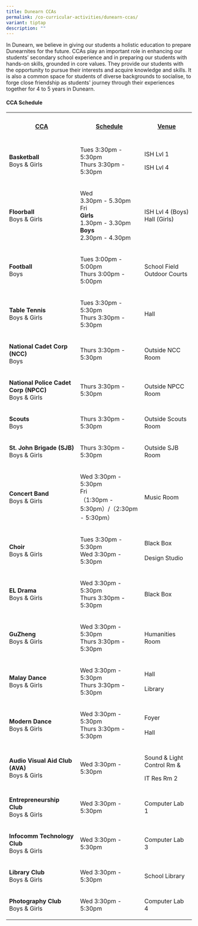 ```yaml
---
title: Dunearn CCAs
permalink: /co-curricular-activities/dunearn-ccas/
variant: tiptap
description: ""
---
```

<p>In Dunearn, we believe in giving our students a holistic education to
prepare Dunearnites for the future. CCAs play an important role in enhancing
our students’ secondary school experience and in preparing our students
with hands-on skills, grounded in core values. They provide our students
with the opportunity to pursue their interests and acquire knowledge and
skills. It is also a common space for students of diverse backgrounds to
socialise, to forge close friendship as students' journey through their
experiences together for 4 to 5 years in Dunearn.</p>
<p></p>
<h4><strong>CCA Schedule</strong><br></h4>
<table style="minWidth: 75px">
<colgroup>
<col>
<col>
<col>
</colgroup>
<tbody>
<tr>
<th rowspan="1" colspan="1">
<h4><strong><u>CCA</u></strong></h4>
</th>
<th rowspan="1" colspan="1">
<h4><strong><u>Schedule</u></strong></h4>
</th>
<th rowspan="1" colspan="1">
<h4><strong><u>Venue</u></strong></h4>
</th>
</tr>
<tr>
<td rowspan="1" colspan="1">
<p><strong>Basketball </strong>
<br>Boys &amp; Girls</p>
</td>
<td rowspan="1" colspan="1">
<p>Tues 3:30pm - 5:30pm
<br>Thurs 3:30pm - 5:30pm</p>
</td>
<td rowspan="1" colspan="1">
<p>ISH Lvl 1</p>
<p>ISH Lvl 4</p>
</td>
</tr>
<tr>
<td rowspan="1" colspan="1">
<p><strong>Floorball </strong>
<br>Boys &amp; Girls</p>
</td>
<td rowspan="1" colspan="1">
<p>Wed
<br>3.30pm - 5.30pm
<br>Fri
<br><strong>Girls</strong>
<br>1.30pm - 3.30pm
<br><strong>Boys</strong>
<br>2.30pm - 4.30pm
<br>
</p>
</td>
<td rowspan="1" colspan="1">
<p>ISH Lvl 4 (Boys)
<br>Hall (Girls)</p>
</td>
</tr>
<tr>
<td rowspan="1" colspan="1">
<p><strong>Football</strong> 
<br>Boys</p>
</td>
<td rowspan="1" colspan="1">
<p>Tues 3:00pm - 5:00pm
<br>Thurs 3:00pm - 5:00pm</p>
</td>
<td rowspan="1" colspan="1">
<p>School Field
<br>Outdoor Courts</p>
</td>
</tr>
<tr>
<td rowspan="1" colspan="1">
<p><strong>Table Tennis</strong> 
<br>Boys &amp; Girls</p>
</td>
<td rowspan="1" colspan="1">
<p>Tues 3:30pm - 5:30pm
<br>Thurs 3:30pm - 5:30pm</p>
</td>
<td rowspan="1" colspan="1">
<p>Hall</p>
</td>
</tr>
<tr>
<td rowspan="1" colspan="1">
<p><strong>National Cadet Corp (NCC) </strong>
<br>Boys</p>
</td>
<td rowspan="1" colspan="1">
<p>Thurs 3:30pm - 5:30pm</p>
</td>
<td rowspan="1" colspan="1">
<p>Outside NCC Room</p>
</td>
</tr>
<tr>
<td rowspan="1" colspan="1">
<p><strong>National Police Cadet Corp (NPCC)</strong>
<br>Boys &amp; Girls</p>
</td>
<td rowspan="1" colspan="1">
<p>Thurs 3:30pm - 5:30pm</p>
</td>
<td rowspan="1" colspan="1">
<p>Outside NPCC Room</p>
</td>
</tr>
<tr>
<td rowspan="1" colspan="1">
<p><strong>Scouts </strong>
<br>Boys</p>
</td>
<td rowspan="1" colspan="1">
<p>Thurs 3:30pm - 5:30pm</p>
</td>
<td rowspan="1" colspan="1">
<p>Outside Scouts Room</p>
</td>
</tr>
<tr>
<td rowspan="1" colspan="1">
<p><strong>St. John Brigade (SJB)</strong> 
<br>Boys &amp; Girls</p>
</td>
<td rowspan="1" colspan="1">
<p>Thurs 3:30pm - 5:30pm</p>
</td>
<td rowspan="1" colspan="1">
<p>Outside SJB Room</p>
</td>
</tr>
<tr>
<td rowspan="1" colspan="1">
<p><strong>Concert Band</strong>
<br>Boys &amp; Girls</p>
</td>
<td rowspan="1" colspan="1">
<p>Wed 3:30pm - 5:30pm
<br>Fri
<br>（1:30pm - 5:30pm）/（2:30pm - 5:30pm）</p>
</td>
<td rowspan="1" colspan="1">
<p>Music Room</p>
<p></p>
<p></p>
</td>
</tr>
<tr>
<td rowspan="1" colspan="1">
<p><strong>Choir</strong>
<br>Boys &amp; Girls</p>
</td>
<td rowspan="1" colspan="1">
<p>Tues 3:30pm - 5:30pm
<br>Wed 3:30pm - 5:30pm</p>
</td>
<td rowspan="1" colspan="1">
<p>Black Box
<br>
<br>Design Studio</p>
</td>
</tr>
<tr>
<td rowspan="1" colspan="1">
<p><strong>EL Drama</strong>
<br>Boys &amp; Girls</p>
</td>
<td rowspan="1" colspan="1">
<p>Wed 3:30pm - 5:30pm
<br>Thurs 3:30pm - 5:30pm</p>
</td>
<td rowspan="1" colspan="1">
<p>Black Box</p>
</td>
</tr>
<tr>
<td rowspan="1" colspan="1">
<p><strong>GuZheng</strong>
<br>Boys &amp; Girls</p>
</td>
<td rowspan="1" colspan="1">
<p>Wed 3:30pm - 5:30pm
<br>Thurs 3:30pm - 5:30pm</p>
</td>
<td rowspan="1" colspan="1">
<p>Humanities Room</p>
</td>
</tr>
<tr>
<td rowspan="1" colspan="1">
<p><strong>Malay Dance</strong>
<br>Boys &amp; Girls</p>
</td>
<td rowspan="1" colspan="1">
<p>Wed 3:30pm - 5:30pm
<br>Thurs 3:30pm - 5:30pm</p>
</td>
<td rowspan="1" colspan="1">
<p>Hall
<br>
<br>Library</p>
</td>
</tr>
<tr>
<td rowspan="1" colspan="1">
<p><strong>Modern Dance</strong>
<br>Boys &amp; Girls</p>
</td>
<td rowspan="1" colspan="1">
<p>Wed 3:30pm - 5:30pm
<br>Thurs 3:30pm - 5:30pm</p>
</td>
<td rowspan="1" colspan="1">
<p>Foyer
<br>
<br>Hall</p>
</td>
</tr>
<tr>
<td rowspan="1" colspan="1">
<p><strong>Audio Visual Aid Club<br>(AVA)</strong>
<br>Boys &amp; Girls</p>
</td>
<td rowspan="1" colspan="1">
<p>Wed 3:30pm - 5:30pm</p>
</td>
<td rowspan="1" colspan="1">
<p>Sound &amp; Light Control Rm &amp;</p>
<p>IT Res Rm 2</p>
</td>
</tr>
<tr>
<td rowspan="1" colspan="1">
<p><strong>Entrepreneurship Club</strong>
<br>Boys &amp; Girls</p>
</td>
<td rowspan="1" colspan="1">
<p>Wed 3:30pm - 5:30pm</p>
</td>
<td rowspan="1" colspan="1">
<p>Computer Lab 1</p>
</td>
</tr>
<tr>
<td rowspan="1" colspan="1">
<p><strong>Infocomm Technology Club</strong>
<br>Boys &amp; Girls</p>
</td>
<td rowspan="1" colspan="1">
<p>Wed 3:30pm - 5:30pm</p>
</td>
<td rowspan="1" colspan="1">
<p>Computer Lab 3</p>
</td>
</tr>
<tr>
<td rowspan="1" colspan="1">
<p><strong>Library Club</strong>
<br>Boys &amp; Girls</p>
</td>
<td rowspan="1" colspan="1">
<p>Wed 3:30pm - 5:30pm</p>
</td>
<td rowspan="1" colspan="1">
<p>School Library</p>
</td>
</tr>
<tr>
<td rowspan="1" colspan="1">
<p><strong>Photography Club</strong>
<br>Boys &amp; Girls</p>
</td>
<td rowspan="1" colspan="1">
<p>Wed 3:30pm - 5:30pm</p>
</td>
<td rowspan="1" colspan="1">
<p>Computer Lab 4</p>
</td>
</tr>
</tbody>
</table>
<p></p>